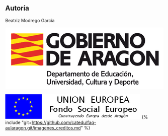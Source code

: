 ## Autoría

Beatriz Modrego García

![](/assets/Educacion_color.gif)

![](/assets/FSE_grande_fondo_blanco.jpg)
{% include "git+https://github.com/catedu/faq-aularagon.git/imagenes_creditos.md" %}